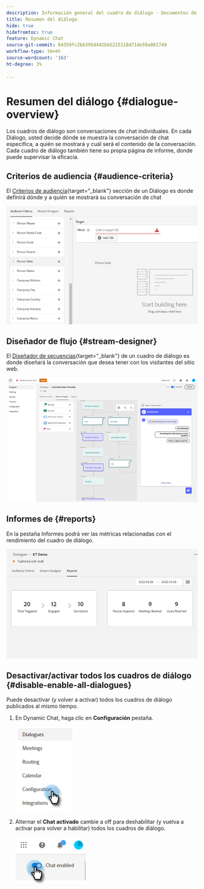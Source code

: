 ```yaml
---
description: Información general del cuadro de diálogo - Documentos de Marketo - Documentación del producto
title: Resumen del diálogo
hide: true
hidefromtoc: true
feature: Dynamic Chat
source-git-commit: 04359fc2bb395d442bb5215118d71de59a881749
workflow-type: tm+mt
source-wordcount: '163'
ht-degree: 3%

---
```


# Resumen del diálogo {#dialogue-overview}

Los cuadros de diálogo son conversaciones de chat individuales. En cada Diálogo, usted decide dónde se muestra la conversación de chat específica, a quién se mostrará y cuál será el contenido de la conversación. Cada cuadro de diálogo también tiene su propia página de informe, donde puede supervisar la eficacia.

## Criterios de audiencia {#audience-criteria}

El [Criterios de audiencia](/help/marketo/product-docs/demand-generation/dynamic-chat/dialogues/audience-criteria.md){target="_blank"} sección de un Diálogo es donde definirá dónde y a quién se mostrará su conversación de chat

![](assets/dialogue-overview-1.png)

## Diseñador de flujo {#stream-designer}

El [Diseñador de secuencias](/help/marketo/product-docs/demand-generation/dynamic-chat/dialogues/stream-designer.md){target="_blank"} de un cuadro de diálogo es donde diseñará la conversación que desea tener con los visitantes del sitio web.

![](assets/dialogue-overview-2.png)

## Informes de   {#reports}

En la pestaña Informes podrá ver las métricas relacionadas con el rendimiento del cuadro de diálogo.

![](assets/dialogue-overview-3.png)

## Desactivar/activar todos los cuadros de diálogo {#disable-enable-all-dialogues}

Puede desactivar (y volver a activar) todos los cuadros de diálogo publicados al mismo tiempo.

1. En Dynamic Chat, haga clic en **Configuración** pestaña.

   ![](assets/dialogue-overview-4.png)

1. Alternar el **Chat activado** cambie a off para deshabilitar (y vuelva a activar para volver a habilitar) todos los cuadros de diálogo.

   ![](assets/dialogue-overview-5.png)

